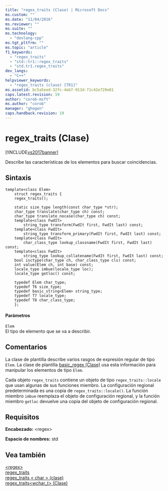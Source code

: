 ```yaml
---
title: "regex_traits (Clase) | Microsoft Docs"
ms.custom: ""
ms.date: "11/04/2016"
ms.reviewer: ""
ms.suite: ""
ms.technology: 
  - "devlang-cpp"
ms.tgt_pltfrm: ""
ms.topic: "article"
f1_keywords: 
  - "regex_traits"
  - "std::tr1::regex_traits"
  - "std.tr1.regex_traits"
dev_langs: 
  - "C++"
helpviewer_keywords: 
  - "regex_traits (clase) [TR1]"
ms.assetid: bc5a5eed-32fc-4eb7-913d-71c42e729e81
caps.latest.revision: 19
author: "corob-msft"
ms.author: "corob"
manager: "ghogen"
caps.handback.revision: 19
---
```

# regex_traits (Clase)
[!INCLUDE[vs2017banner](../assembler/inline/includes/vs2017banner.md)]

Describe las características de los elementos para buscar coincidencias.  
  
## Sintaxis  
  
```  
template<class Elem>  
    struct regex_traits {  
    regex_traits();  
  
    static size_type length(const char_type *str);  
    char_type translate(char_type ch) const;  
    char_type translate_nocase(char_type ch) const;  
    template<class FwdIt>  
        string_type transform(FwdIt first, FwdIt last) const;  
    template<class FwdIt>  
        string_type transform_primary(FwdIt first, FwdIt last) const;  
    template<class FwdIt>  
        char_class_type lookup_classname(FwdIt first, FwdIt last) const;  
    template<class FwdIt>  
        string_type lookup_collatename(FwdIt first, FwdIt last) const;  
    bool isctype(char_type ch, char_class_type cls) const;  
    int value(Elem ch, int base) const;  
    locale_type imbue(locale_type loc);  
    locale_type getloc() const;  
  
    typedef Elem char_type;  
    typedef T6 size_type;  
    typedef basic_string<Elem> string_type;  
    typedef T7 locale_type;  
    typedef T8 char_class_type;  
    };  
```  
  
#### Parámetros  
 `Elem`  
 El tipo de elemento que se va a describir.  
  
## Comentarios  
 La clase de plantilla describe varios rasgos de expresión regular de tipo `Elem`. La clase de plantilla [basic\_regex \(Clase\)](../standard-library/basic-regex-class.md) usa esta información para manipular los elementos de tipo `Elem`.  
  
 Cada objeto `regex_traits` contiene un objeto de tipo `regex_traits::locale` que usan algunas de sus funciones miembro. La configuración regional predeterminada es una copia de `regex_traits::locale()`. La función miembro `imbue` reemplaza el objeto de configuración regional, y la función miembro `getloc` devuelve una copia del objeto de configuración regional.  
  
## Requisitos  
 **Encabezado:** \<regex\>  
  
 **Espacio de nombres:** std  
  
## Vea también  
 [\<regex\>](../standard-library/regex.md)   
 [regex\_traits](../standard-library/regex-traits-class.md)   
 [regex\_traits \< char \> \(clase\)](../standard-library/regex-traits-char-class.md)   
 [regex\_traits\<wchar\_t\> \(Clase\)](../standard-library/regex-traits-wchar-t-class.md)